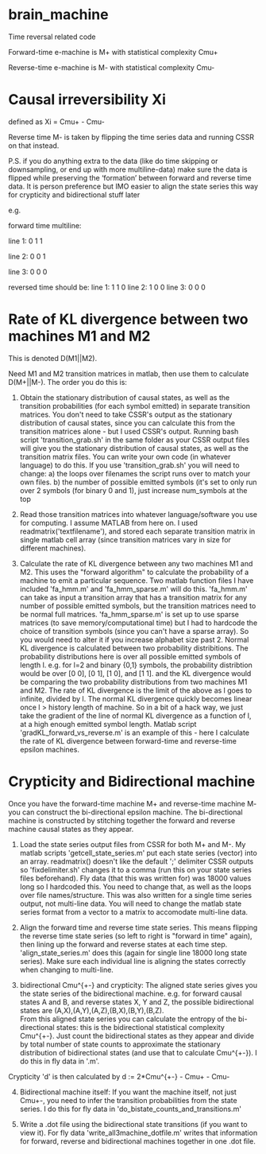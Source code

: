 # brain_machine
Time reversal related code 

Forward-time e-machine is M+ with statistical complexity Cmu+

Reverse-time e-machine is M- with statistical complexity Cmu-

# Causal irreversibility Xi
defined as Xi = Cmu+ - Cmu-

Reverse time M- is taken by flipping the time series data and running CSSR on that instead. 

P.S. if you do anything extra to the data (like do time skipping or downsampling, or end up with more multiline-data) make sure the data is flipped while preserving the ‘formation’ between forward and reverse time data. It is person preference but IMO easier to align the state series this way for crypticity and bidirectional stuff later

e.g.

forward time multiline:

line 1: 0 1 1

line 2: 0 0 1

line 3: 0 0 0

reversed time should be:
line 1: 1 1 0
line 2: 1 0 0
line 3: 0 0 0


# Rate of KL divergence between two machines M1 and M2
This is denoted D(M1||M2).

Need M1 and M2 transition matrices in matlab, then use them to calculate D(M+||M-). The order you do this is:

  1. Obtain the stationary distribution of causal states, as well as the transition probabilities (for each symbol emitted) in separate transition matrices. You don't need to take CSSR's output as the stationary distribution of causal states, since you can calculate this from the transition matrices alone - but I used CSSR's output.
  Running bash script 'transition_grab.sh' in the same folder as your CSSR output files will give you the stationary distribution of causal states, as well as the transition matrix files. You can write your own code (in whatever language) to do this. If you use 'transition_grab.sh' you will need to change:
  a) the loops over filenames the script runs over to match your own files.
  b) the number of possible emitted symbols (it's set to only run over 2 symbols (for binary 0 and 1), just increase num_symbols at the top
  
  2. Read those transition matrices into whatever language/software you use for computing. I assume MATLAB from here on.
I used readmatrix('textfilename'), and stored each separate transition matrix in single matlab cell array (since transition matrices vary in size for different machines).

  3. Calculate the rate of KL divergence between any two machines M1 and M2. This uses the "forward algorithm" to calculate the probability of a machine to emit a particular sequence. Two matlab function files I have included 'fa_hmm.m' and 'fa_hmm_sparse.m' will do this. 'fa_hmm.m' can take as input a transition array that has a transition matrix for any number of possible emitted symbols, but the transition matrices need to be normal full matrices. 'fa_hmm_sparse.m' is set up to use sparse matrices (to save memory/computational time) but I had to hardcode the choice of transition symbols (since you can't have a sparse array). So you would need to alter it if you increase alphabet size past 2.
Normal KL divergence is calculated between two probability distribitions. The probability distributions here is over all possible emitted symbols of length l. e.g. for l=2 and binary {0,1} symbols, the probability distribtion would be over [0 0], [0 1], [1 0], and [1 1]. and the KL divergence would be comparing the two probability distributions from two machines M1 and M2.
The rate of KL divergence is the limit of the above as l goes to infinite, divided by l. The normal KL divergence quickly becomes linear once l > history length of machine. So in a bit of a hack way, we just take the gradient of the line of normal KL divergence as a function of l, at a high enough emitted symbol length.
Matlab script 'gradKL_forward_vs_reverse.m' is an example of this - here I calculate the rate of KL divergence between forward-time and reverse-time epsilon machines.


# Crypticity and Bidirectional machine
Once you have the forward-time machine M+ and reverse-time machine M- you can construct the bi-directional epsilon machine. The bi-directional machine is constructed by stitching together the forward and reverse machine causal states as they appear.

  1. Load the state series output files from CSSR for both M+ and M-. My matlab scripts 'getcell_state_series.m' put each state series (vector) into an array. readmatrix() doesn't like the default ';' delimiter CSSR outputs so 'fixdelimiter.sh' changes it to a comma (run this on your state series files beforehand). 
Fly data (that this was written for) was 18000 values long so I hardcoded this. You need to change that, as well as the loops over file names/structure.
This was also written for a single time series output, not multi-line data. You will need to change the matlab state series format from a vector to a matrix to accomodate multi-line data.

  2. Align the forward time and reverse time state series. This means flipping the reverse time state series (so left to right is "forward in time" again), then lining up the forward and reverse states at each time step. 'align_state_series.m' does this (again for single line 18000 long state series). Make sure each individual line is aligning the states correctly when changing to multi-line.
  
  3. bidirectional Cmu^{+-} and crypticity: The aligned state series gives you the state series of the bidirectional machine. e.g. for forward causal states A and B, and reverse states X, Y and Z, the possible bidirectional states are (A,X),(A,Y),(A,Z),(B,X),(B,Y),(B,Z).  
From this aligned state series you can calculate the entropy of the bi-directional states: this is the bidirectional statistical complexity Cmu^{+-}. Just count the bidirectional states as they appear and divide by total number of state counts to approximate the stationary distribution of bidirectional states (and use that to calculate Cmu^{+-}). I do this in fly data in '.m'.

Crypticity 'd' is then calculated by d := 2*Cmu^{+-} - Cmu+ - Cmu-

  4. Bidirectional machine itself: If you want the machine itself, not just Cmu+-, you need to infer the transition probabilities from the state series. I do this for fly data in 'do_bistate_counts_and_transitions.m'
  
  5. Write a .dot file using the bidirectional state transitions (if you want to view it). For fly data 'write_all3machine_dotfile.m' writes that information for forward, reverse and bidirectional machines together in one .dot file.
